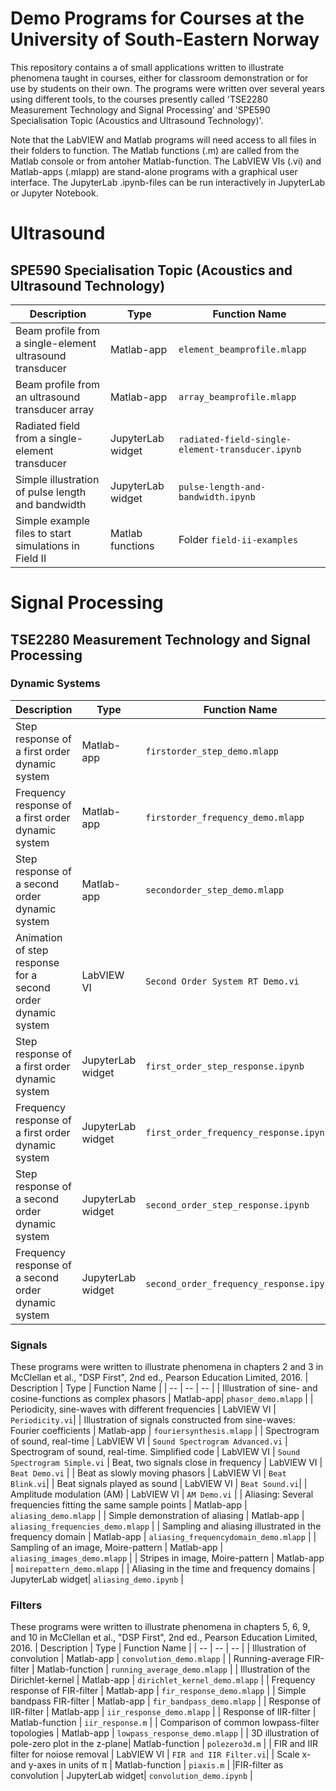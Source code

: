# Demo Programs for Courses at the University of South-Eastern Norway

This repository contains a  of small applications written to illustrate phenomena taught in courses, either for classroom demonstration or for use by students on their own. 
The programs were written over several years using different tools, to the courses presently called  'TSE2280 Measurement Technology and Signal Processing' and 'SPE590 Specialisation Topic (Acoustics and Ultrasound Technology)'.

Note that the LabVIEW and Matlab programs will need access to all files in their folders to function.
The Matlab functions (.m) are called from the Matlab console or from antoher Matlab-function.
The LabVIEW VIs (.vi) and Matlab-apps (.mlapp) are stand-alone programs with a graphical user interface.
The JupyterLab .ipynb-files can be run interactively in JupyterLab or Jupyter Notebook.

#  Ultrasound
## SPE590 Specialisation Topic (Acoustics and Ultrasound Technology)
| Description  | Type | Function Name | 
| -- | -- | -- | 
| Beam profile from a single-element ultrasound transducer    | Matlab-app | `element_beamprofile.mlapp` |
| Beam profile from an ultrasound transducer array             | Matlab-app | `array_beamprofile.mlapp`  |
| Radiated field from a single-element transducer             | JupyterLab widget |  `radiated-field-single-element-transducer.ipynb` |
| Simple illustration of pulse length and bandwidth           | JupyterLab widget | `pulse-length-and-bandwidth.ipynb` |
| Simple example files to start simulations in Field II       | Matlab functions  | Folder `field-ii-examples`   |
  
# Signal Processing
## TSE2280 Measurement Technology and Signal Processing

### Dynamic Systems
| Description  | Type | Function Name | 
| -- | -- | -- | 
| Step response of a first order dynamic system   | Matlab-app | `firstorder_step_demo.mlapp` |
| Frequency response of a first order dynamic system   | Matlab-app | `firstorder_frequency_demo.mlapp` |
| Step response of a second order dynamic system  | Matlab-app | `secondorder_step_demo.mlapp` |
| Animation of step response for a second order dynamic system  | LabVIEW VI | `Second Order System RT Demo.vi` |
| Step response of a first order dynamic system  | JupyterLab widget| `first_order_step_response.ipynb` |
| Frequency response of a first order dynamic system  | JupyterLab widget| `first_order_frequency_response.ipynb` |
| Step response of a second order dynamic system  | JupyterLab widget| `second_order_step_response.ipynb` |
| Frequency response of a second order dynamic system  | JupyterLab widget| `second_order_frequency_response.ipynb` |

### Signals 
These programs were written to illustrate phenomena in chapters 2 and 3 in McClellan et al., "DSP First", 2nd ed., Pearson Education Limited, 2016.
| Description  | Type | Function Name | 
| -- | -- | -- | 
| Illustration of sine- and cosine-functions as complex phasors | Matlab-app| `phasor_demo.mlapp` |
| Periodicity, sine-waves with different frequencies                    | LabVIEW VI       | `Periodicity.vi`|
| Illustration of signals constructed from sine-waves: Fourier coefficients   | Matlab-app | `fouriersynthesis.mlapp` |
| Spectrogram of sound, real-time                                             | LabVIEW VI | `Sound Spectrogram Advanced.vi`
| Spectrogram of sound, real-time. Simplified code                            | LabVIEW VI | `Sound Spectrogram Simple.vi`
| Beat, two signals close in frequency            | LabVIEW VI       | `Beat Demo.vi` |
| Beat as slowly moving phasors                   | LabVIEW VI       | `Beat Blink.vi`|
| Beat signals played as sound                    | LabVIEW VI       | `Beat Sound.vi`|
| Amplitude modulation (AM)                       | LabVIEW VI       | `AM Demo.vi` |
| Aliasing: Several frequencies fitting the same sample points    | Matlab-app | `aliasing_demo.mlapp` |
| Simple demonstration of aliasing                                | Matlab-app | `aliasing_frequencies_demo.mlapp` |
| Sampling and aliasing illustrated in the frequency domain       | Matlab-app | `aliasing_frequencydomain_demo.mlapp` |
| Sampling of an image, Moire-pattern                             | Matlab-app | `aliasing_images_demo.mlapp` |
| Stripes in image, Moire-pattern                                 | Matlab-app | `moirepattern_demo.mlapp` |
| Aliasing in the time and frequency domains  | JupyterLab widget| `aliasing_demo.ipynb` |


### Filters
These programs were written to illustrate phenomena in chapters 5, 6, 9, and 10 in McClellan et al., "DSP First", 2nd ed., Pearson Education Limited, 2016.
| Description  | Type | Function Name | 
| -- | -- | -- | 
| Illustration of convolution                    | Matlab-app      | `convolution_demo.mlapp` |
| Running-average FIR-filter                     | Matlab-function | `running_average_demo.mlapp` |
| Illustration of the Dirichlet-kernel           | Matlab-app      |  `dirichlet_kernel_demo.mlapp` |
| Frequency response of FIR-filter               | Matlab-app | `fir_response_demo.mlapp` |
| Simple bandpass FIR-filter                     | Matlab-app | `fir_bandpass_demo.mlapp` |
| Response of IIR-filter                         | Matlab-app | `iir_response_demo.mlapp`  |
| Response of IIR-filter                         | Matlab-function | `iir_response.m`  |
| Comparison of common lowpass-filter topologies | Matlab-app      | `lowpass_response_demo.mlapp` |
| 3D illustration of pole-zero plot in the z-plane| Matlab-function |  `polezero3d.m` |
| FIR and IIR filter for noiose removal           | LabVIEW VI       | `FIR and IIR Filter.vi`|
| Scale x- and y-axes in units of &pi; | Matlab-function | `piaxis.m` |
|FIR-filter as convolution | JupyterLab widget| `convolution_demo.ipynb` |

